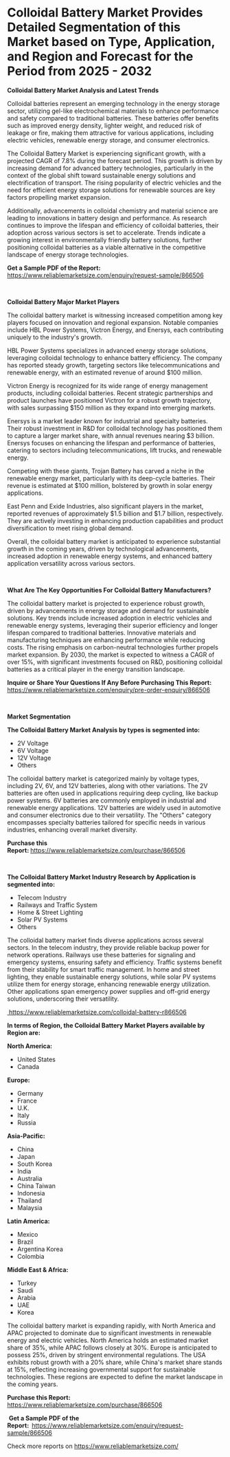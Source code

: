 <p><h1>Colloidal Battery Market Provides Detailed Segmentation of this Market based on Type, Application, and Region and Forecast for the Period from 2025 - 2032</h1></p><p><strong>Colloidal Battery Market Analysis and Latest Trends</strong></p>
<p><p>Colloidal batteries represent an emerging technology in the energy storage sector, utilizing gel-like electrochemical materials to enhance performance and safety compared to traditional batteries. These batteries offer benefits such as improved energy density, lighter weight, and reduced risk of leakage or fire, making them attractive for various applications, including electric vehicles, renewable energy storage, and consumer electronics.</p><p>The Colloidal Battery Market is experiencing significant growth, with a projected CAGR of 7.8% during the forecast period. This growth is driven by increasing demand for advanced battery technologies, particularly in the context of the global shift toward sustainable energy solutions and electrification of transport. The rising popularity of electric vehicles and the need for efficient energy storage solutions for renewable sources are key factors propelling market expansion.</p><p>Additionally, advancements in colloidal chemistry and material science are leading to innovations in battery design and performance. As research continues to improve the lifespan and efficiency of colloidal batteries, their adoption across various sectors is set to accelerate. Trends indicate a growing interest in environmentally friendly battery solutions, further positioning colloidal batteries as a viable alternative in the competitive landscape of energy storage technologies.</p></p>
<p><strong>Get a Sample PDF of the Report:&nbsp;</strong> <a href="https://www.reliablemarketsize.com/enquiry/request-sample/866506?utm_campaign=2477&utm_medium=2&utm_source=Github&utm_content=ia&utm_term=13022025&utm_id=colloidal-battery">https://www.reliablemarketsize.com/enquiry/request-sample/866506</a></p>
<p>&nbsp;</p>
<p><strong>Colloidal Battery Major Market Players</strong></p>
<p><p>The colloidal battery market is witnessing increased competition among key players focused on innovation and regional expansion. Notable companies include HBL Power Systems, Victron Energy, and Enersys, each contributing uniquely to the industry's growth.</p><p>HBL Power Systems specializes in advanced energy storage solutions, leveraging colloidal technology to enhance battery efficiency. The company has reported steady growth, targeting sectors like telecommunications and renewable energy, with an estimated revenue of around $100 million.</p><p>Victron Energy is recognized for its wide range of energy management products, including colloidal batteries. Recent strategic partnerships and product launches have positioned Victron for a robust growth trajectory, with sales surpassing $150 million as they expand into emerging markets.</p><p>Enersys is a market leader known for industrial and specialty batteries. Their robust investment in R&D for colloidal technology has positioned them to capture a larger market share, with annual revenues nearing $3 billion. Enersys focuses on enhancing the lifespan and performance of batteries, catering to sectors including telecommunications, lift trucks, and renewable energy.</p><p>Competing with these giants, Trojan Battery has carved a niche in the renewable energy market, particularly with its deep-cycle batteries. Their revenue is estimated at $100 million, bolstered by growth in solar energy applications.</p><p>East Penn and Exide Industries, also significant players in the market, reported revenues of approximately $1.5 billion and $1.7 billion, respectively. They are actively investing in enhancing production capabilities and product diversification to meet rising global demand.</p><p>Overall, the colloidal battery market is anticipated to experience substantial growth in the coming years, driven by technological advancements, increased adoption in renewable energy systems, and enhanced battery application versatility across various sectors.</p></p>
<p>&nbsp;</p>
<p><strong>What Are The Key Opportunities For Colloidal Battery Manufacturers?</strong></p>
<p><p>The colloidal battery market is projected to experience robust growth, driven by advancements in energy storage and demand for sustainable solutions. Key trends include increased adoption in electric vehicles and renewable energy systems, leveraging their superior efficiency and longer lifespan compared to traditional batteries. Innovative materials and manufacturing techniques are enhancing performance while reducing costs. The rising emphasis on carbon-neutral technologies further propels market expansion. By 2030, the market is expected to witness a CAGR of over 15%, with significant investments focused on R&D, positioning colloidal batteries as a critical player in the energy transition landscape.</p></p>
<p><strong>Inquire or Share Your Questions If Any Before Purchasing This Report:</strong> <a href="https://www.reliablemarketsize.com/enquiry/pre-order-enquiry/866506?utm_campaign=2477&utm_medium=2&utm_source=Github&utm_content=ia&utm_term=13022025&utm_id=colloidal-battery">https://www.reliablemarketsize.com/enquiry/pre-order-enquiry/866506</a></p>
<p>&nbsp;</p>
<p><strong>Market Segmentation</strong></p>
<p><strong>The Colloidal Battery Market Analysis by types is segmented into:</strong></p>
<p><ul><li>2V Voltage</li><li>6V Voltage</li><li>12V Voltage</li><li>Others</li></ul></p>
<p><p>The colloidal battery market is categorized mainly by voltage types, including 2V, 6V, and 12V batteries, along with other variations. The 2V batteries are often used in applications requiring deep cycling, like backup power systems. 6V batteries are commonly employed in industrial and renewable energy applications. 12V batteries are widely used in automotive and consumer electronics due to their versatility. The "Others" category encompasses specialty batteries tailored for specific needs in various industries, enhancing overall market diversity.</p></p>
<p><strong>Purchase this Report:&nbsp;</strong><a href="https://www.reliablemarketsize.com/purchase/866506?utm_campaign=2477&utm_medium=2&utm_source=Github&utm_content=ia&utm_term=13022025&utm_id=colloidal-battery">https://www.reliablemarketsize.com/purchase/866506</a></p>
<p>&nbsp;</p>
<p><strong>The Colloidal Battery Market Industry Research by Application is segmented into:</strong></p>
<p><ul><li>Telecom Industry</li><li>Railways and Traffic System</li><li>Home & Street Lighting</li><li>Solar PV Systems</li><li>Others</li></ul></p>
<p><p>The colloidal battery market finds diverse applications across several sectors. In the telecom industry, they provide reliable backup power for network operations. Railways use these batteries for signaling and emergency systems, ensuring safety and efficiency. Traffic systems benefit from their stability for smart traffic management. In home and street lighting, they enable sustainable energy solutions, while solar PV systems utilize them for energy storage, enhancing renewable energy utilization. Other applications span emergency power supplies and off-grid energy solutions, underscoring their versatility.</p></p>
<p><a href="https://www.reliablemarketsize.com/colloidal-battery-r866506?utm_campaign=2477&utm_medium=2&utm_source=Github&utm_content=ia&utm_term=13022025&utm_id=colloidal-battery">&nbsp;https://www.reliablemarketsize.com/colloidal-battery-r866506</a></p>
<p><strong>In terms of Region, the Colloidal Battery Market Players available by Region are:</strong></p>
<p>
    <p> <strong> North America: </strong>
        <ul>
            <li>United States</li>
            <li>Canada</li>
        </ul>
        </p> 
    <p> <strong> Europe: </strong>
        <ul>
            <li>Germany</li>
            <li>France</li>
            <li>U.K.</li>
            <li>Italy</li>
            <li>Russia</li>
        </ul>
        </p> 
    <p> <strong> Asia-Pacific: </strong>
        <ul>
            <li>China</li>
            <li>Japan</li>
            <li>South Korea</li>
            <li>India</li>
            <li>Australia</li>
            <li>China Taiwan</li>
            <li>Indonesia</li>
            <li>Thailand</li>
            <li>Malaysia</li>
        </ul>
        </p> 
    <p> <strong> Latin America: </strong>
        <ul>
            <li>Mexico</li>
            <li>Brazil</li>
            <li>Argentina Korea</li>
            <li>Colombia</li>
        </ul>
        </p> 
    <p> <strong> Middle East & Africa: </strong>
        <ul>
            <li>Turkey</li>
            <li>Saudi</li>
            <li>Arabia</li>
            <li>UAE</li>
            <li>Korea</li>
        </ul>
    </p>
    </p>
<p><p>The colloidal battery market is expanding rapidly, with North America and APAC projected to dominate due to significant investments in renewable energy and electric vehicles. North America holds an estimated market share of 35%, while APAC follows closely at 30%. Europe is anticipated to possess 25%, driven by stringent environmental regulations. The USA exhibits robust growth with a 20% share, while China's market share stands at 15%, reflecting increasing governmental support for sustainable technologies. These regions are expected to define the market landscape in the coming years.</p></p>
<p><strong>Purchase this Report: </strong><a href="https://www.reliablemarketsize.com/purchase/866506?utm_campaign=2477&utm_medium=2&utm_source=Github&utm_content=ia&utm_term=13022025&utm_id=colloidal-battery">https://www.reliablemarketsize.com/purchase/866506</a></p>
<p>&nbsp;<strong>Get a Sample PDF of the Report:&nbsp;&nbsp;</strong><a href="https://www.reliablemarketsize.com/enquiry/request-sample/866506?utm_campaign=2477&utm_medium=2&utm_source=Github&utm_content=ia&utm_term=13022025&utm_id=colloidal-battery">https://www.reliablemarketsize.com/enquiry/request-sample/866506</a></p>
<p><strong></strong></p>
<p>Check more reports on <a href="https://www.reliablemarketsize.com/?utm_campaign=2477&utm_medium=2&utm_source=Github&utm_content=ia&utm_term=13022025&utm_id=colloidal-battery">https://www.reliablemarketsize.com/</a></p>